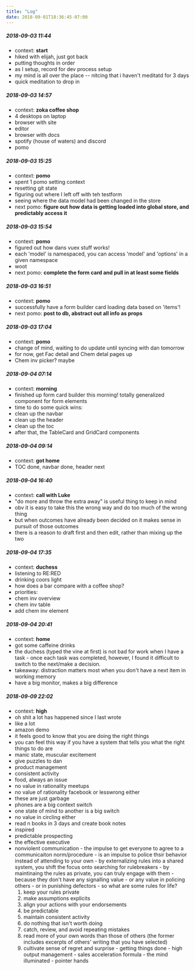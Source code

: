 ```yaml
---
title: "Log"
date: 2018-09-01T18:36:45-07:00
---
```


##### <a name='2018-09-03-11-44-57'></a>2018-09-03 11:44
 - context: **start**
 - hiked with elijah, just got back
 - putting thoughts in order
 - as I setup, record for dev process setup
 - my mind is all over the place -- nitcing that i haven't meditatd for 3 days
 - quick meditation to drop in 

##### <a name='2018-09-03-14-57-20'></a>2018-09-03 14:57
 - context: **zoka coffee shop**
 - 4 desktops on laptop
  - browser with site
  - editor
  - browser with docs
  - spotify (house of waters) and discord
 - pomo

##### <a name='2018-09-03-15-25-12'></a>2018-09-03 15:25
 - context: **pomo**
 - spent 1 pomo setting context
  - resetting git state
  - figuring out where I left off with teh testform
  - seeing where the data model had been changed in the store
  - next pomo: **figure out how data is getting loaded into global store, and predictably access it**

##### <a name='2018-09-03-15-54-39'></a>2018-09-03 15:54
 - context: **pomo**
 - figured out how dans vuex stuff works!
 - each 'model' is namespaced, you can access 'model' and 'options' in a given namespace
 - woot
 - next pomo: **complete the form card and pull in at least some fields**

##### <a name='2018-09-03-16-51-47'></a>2018-09-03 16:51
 - context: **pomo**
 - successfully have a form builder card loading data based on 'items'!
 - next pomo: **post to db, abstract out all info as props**

##### <a name='2018-09-03-17-04-19'></a>2018-09-03 17:04
 - context: **pomo**
 - change of mind, waiting to do update until syncing with dan tomorrow
 - for now, get Fac detail and Chem detal pages up
 - Chem inv picker? maybe

##### <a name='2018-09-04-07-14-39'></a>2018-09-04 07:14
 - context: **morning**
 - finished up form card builder this morning! totally generalized component for form elements
 - time to do some quick wins:
  - clean up the navbar
  - clean up the header
  - clean up the toc
 - after that, the TableCard and GridCard components

##### <a name='2018-09-04-09-14-06'></a>2018-09-04 09:14
 - context: **got home**
 - TOC done, navbar done, header next

##### <a name='2018-09-04-16-40-58'></a>2018-09-04 16:40
 - context: **call with Luke**
 - "do more and throw the extra away" is useful thing to keep in mind
 - obv it is easy to take this the wrong way and do too much of the wrong thing
 - but when outcomes have already been decided on it makes sense in pursuit of those outcomes
 - there is a reason to draft first and then edit, rather than mixing up the two

##### <a name='2018-09-04-17-35-16'></a>2018-09-04 17:35
 - context: **duchess**
 - listening to RE:RED
 - drinking coors light
 - how does a bar compare with a coffee shop?
 - priorities:
  - chem inv overview
  - chem inv table
  - add chem inv element

##### <a name='2018-09-04-20-41-11'></a>2018-09-04 20:41
 - context: **home**
 - got some caffeine drinks
 - the duchess (typed the vine at first) is not bad for work when I have a task - once each task was completed, however, I found it difficult to switch to the next/make a decision.
 - takeaway: distraction matters most when you don't have a next item in working memory
 - have a big monitor, makes a big difference
 
 ##### <a name='2018-09-09-22-02-43'></a>2018-09-09 22:02
  - context: **high**
  - oh shit a lot has happened since I last wrote
  - like a lot
  - amazon demo
  - it feels good to know that you are doing the right things
  - you can feel this way if you have a system that tells you what the right things to do are
  - manic state, muscular excitement
  - give puzzles to dan
  - product management
  - consistent activity
  - food, always an issue
  - no value in rationality meetups
  - no value of rationality facebook or lesswrong either
  - these are just garbage
  - phones are a big context switch
  - one state of mind to another is a big switch
  - no value in circling either
  - read n books in 3 days and create book notes
   - inspired
   - predictable prospecting
   - the effective executive
   - nonviolent communication
    - the impulse to get everyone to agree to a communicaiton norm/procedure
    - is an impulse to police thsir behavior instead of attending to your own
    - by externalizing rules into a shared system, you shift the focus onto searching for rulebreakers
    - by maintinaing the rules as private, you can truly engage with them
    - because they don't have any signalling value
    - or any value in policing others
    - or in punishing defectors
    - so what are some rules for life?
     1. keep your rules private
     2. make assumptions explicits
     3. align your actions with your endorsements
     4. be predictable
     5. maintain consistent activity
     6. do nothing that isn't worth doing
     7. catch, review, and avoid repeating mistakes
     8. read more of your own words than those of others (the former includes excerpts of others' writing that you have selected)
     9. cultivate sense of regret and surprise 
    - getting things done
    - high output management
    - sales acceleration formula
    - the mind illuminated
    - pointer hands